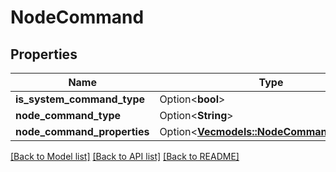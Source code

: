 # NodeCommand

## Properties

Name | Type | Description | Notes
------------ | ------------- | ------------- | -------------
**is_system_command_type** | Option<**bool**> |  | [optional]
**node_command_type** | Option<**String**> |  | [optional]
**node_command_properties** | Option<[**Vec<models::NodeCommandProperty>**](NodeCommandProperty.md)> |  | [optional]

[[Back to Model list]](../README.md#documentation-for-models) [[Back to API list]](../README.md#documentation-for-api-endpoints) [[Back to README]](../README.md)


